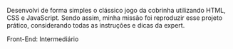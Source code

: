 Desenvolvi de forma simples o clássico jogo da cobrinha utilizando HTML, CSS e JavaScript. Sendo assim, minha missão foi reproduzir esse projeto prático, considerando todas as instruções e dicas da expert.

Front-End: Intermediário

